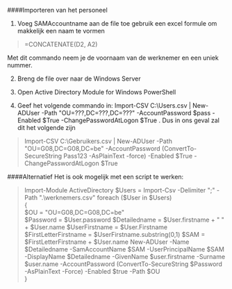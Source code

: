####Importeren van het personeel
1) Voeg SAMAccountname aan de file toe gebruik een excel formule om makkelijk een naam te vormen
> =CONCATENATE(D2, A2) 

Met dit commando neem je de voornaam van de werknemer en een uniek nummer.

2) Breng de file over naar de Windows Server

3) Open Active Directory Module for Windows PowerShell

4) Geef het volgende commando in: Import-CSV C:\Users.csv | New-ADUser -Path "OU=???,DC=???,DC=???" -AccountPassword $pass -Enabled $True -ChangePasswordAtLogon $True
. Dus in ons geval zal dit het volgende zijn

>Import-CSV C:\Gebruikers.csv | New-ADUser -Path "OU=G08,DC=G08,DC=be" -AccountPassword (ConvertTo-SecureString Pass123 -AsPlainText -force) -Enabled $True -ChangePasswordAtLogon $True

####Alternatief
Het is ook mogelijk met een script te werken:

>Import-Module ActiveDirectory 
$Users = Import-Csv -Delimiter ";" -Path ".\werknemers.csv"  
foreach ($User in $Users)  
{  
    $OU = "OU=G08,DC=G08,DC=be"  
    $Password = $User.password 
    $Detailedname = $User.firstname + " " + $User.name 
    $UserFirstname = $User.Firstname 
    $FirstLetterFirstname = $UserFirstname.substring(0,1) 
    $SAM =  $FirstLetterFirstname + $User.name 
    New-ADUser -Name $Detailedname -SamAccountName $SAM -UserPrincipalName $SAM -DisplayName $Detailedname -GivenName $user.firstname -Surname $user.name -AccountPassword (ConvertTo-SecureString $Password -AsPlainText -Force) -Enabled $true -Path $OU  
} 

